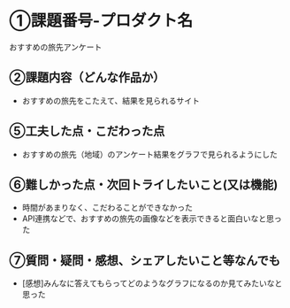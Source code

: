 # ①課題番号-プロダクト名

おすすめの旅先アンケート

## ②課題内容（どんな作品か）

- おすすめの旅先をこたえて、結果を見られるサイト

## ⑤工夫した点・こだわった点

- おすすめの旅先（地域）のアンケート結果をグラフで見られるようにした

## ⑥難しかった点・次回トライしたいこと(又は機能)

- 時間があまりなく、こだわることができなかった
- API連携などで、おすすめの旅先の画像などを表示できると面白いなと思った

## ⑦質問・疑問・感想、シェアしたいこと等なんでも

- [感想]みんなに答えてもらってどのようなグラフになるのか見てみたいなと思った
